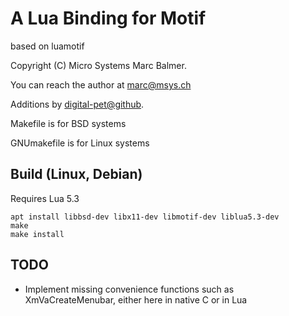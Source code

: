 # A Lua Binding for Motif

based on luamotif

Copyright (C) Micro Systems Marc Balmer.

You can reach the author at marc@msys.ch

Additions by [digital-pet@github](https://github.com/digital-pet/).

Makefile is for BSD systems

GNUmakefile is for Linux systems

## Build (Linux, Debian)

Requires Lua 5.3

    apt install libbsd-dev libx11-dev libmotif-dev liblua5.3-dev
    make
    make install

## TODO

- Implement missing convenience functions such as XmVaCreateMenubar, either here in native C or in Lua

